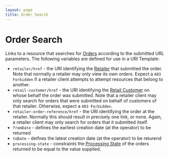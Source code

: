 ```yaml
---
layout: page
title: Order Search
---
```


# Order Search

Links to a resource that searches for [Orders](../concepts/order) according to the submitted URL parameters. The following variables are defined for use in a URI Template:

* `retailer/href` - the URI identifying the [Retailer](../concepts/retailer) that submitted the order. Note that normally a retailer may only view its own orders. Expect a `403 Forbidden` if a retailer client attempts to attempt resources that belong to another.
* `retail-customer/href` - the URI identifying the [Retail Customer](../concepts/retail-customer) on whose behalf the order was submitted. Note that a retailer client may only search for orders that were submitted on behalf of customers of that retailer. Otherwise, expect a `403 Forbidden`.
* `retailer-order-reference/href` - the URI identifying the order at the retailer. Normally this should result in precisely one link, or none. Again, a retailer client may only search for orders that it submitted itself.
* `fromDate` - defines the earliest creation date (at the operator) to be returned
* `toDate` - deifnes the latest creation date (at the operator) to be returend
* `processing-state` - constraints the [Processing State](../properties/processing-state) of the orders returned to be equal to the value supplied.
